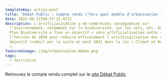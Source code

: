 ```yaml
---
templateKey: action-post
title: "Débat Public : Compte rendu \"Vers quel modèle d'urbanisation ?\""
date: 2022-08-11T08:57:22.417Z
description: L’artificialisation a de nombreuses conséquences sur
  l’environnement, notamment sur la biodiversité, sur les sols, etc. En 2018, le
  Plan Biodiversité a fixé un objectif « zéro artificialisation nette » à
  l’horizon de 2050 pour réduire efficacement l’artificialisation des sols,
  objectif traduit par la suite en aout 2021 dans la loi « Climat et Résilience
  ».
featuredimage: /img/urbanisation-débat.png
tags:
  - Territoire
---
```

Retrouvez le compte rendu complet sur le [site Débat Public](https://debatpublic-bfc.org/bibliotheque/vers-quel-modele-durbanisation/)